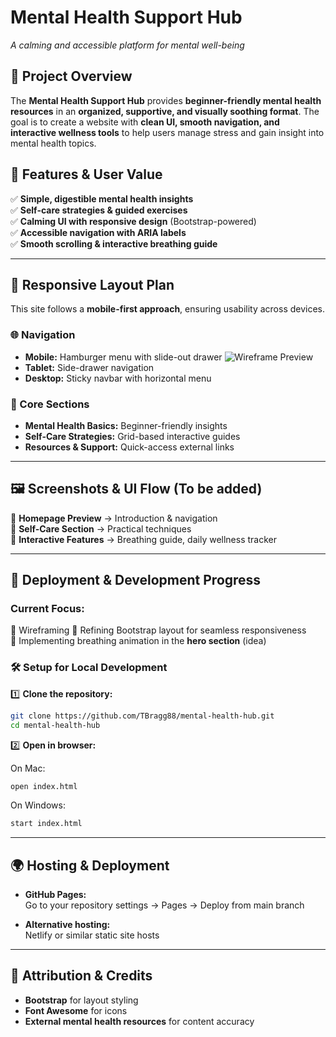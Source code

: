 # Mental Health Support Hub

_A calming and accessible platform for mental well-being_

## 📝 Project Overview

The **Mental Health Support Hub** provides **beginner-friendly mental health resources** in an **organized, supportive, and visually soothing format**. The goal is to create a website with **clean UI, smooth navigation, and interactive wellness tools** to help users manage stress and gain insight into mental health topics.

## 🌟 Features & User Value

✅ **Simple, digestible mental health insights**  
✅ **Self-care strategies & guided exercises**  
✅ **Calming UI with responsive design** (Bootstrap-powered)  
✅ **Accessible navigation with ARIA labels**  
✅ **Smooth scrolling & interactive breathing guide**

---

## 📐 Responsive Layout Plan

This site follows a **mobile-first approach**, ensuring usability across devices.

### 🌐 Navigation

-   **Mobile:** Hamburger menu with slide-out drawer
    ![Wireframe Preview](https://raw.githubusercontent.com/tbragg88/mental-health-hub/main/Wireframes/MHMWF1.png)
-   **Tablet:** Side-drawer navigation
-   **Desktop:** Sticky navbar with horizontal menu

### 📄 Core Sections

-   **Mental Health Basics:** Beginner-friendly insights
-   **Self-Care Strategies:** Grid-based interactive guides
-   **Resources & Support:** Quick-access external links

---

## 🖼️ Screenshots & UI Flow (To be added)

📌 **Homepage Preview** → Introduction & navigation  
📌 **Self-Care Section** → Practical techniques  
📌 **Interactive Features** → Breathing guide, daily wellness tracker

---

## 🚀 Deployment & Development Progress

### **Current Focus:**

🔹 Wireframing
🔹 Refining Bootstrap layout for seamless responsiveness  
🔹 Implementing breathing animation in the **hero section** (idea)

### 🛠️ Setup for Local Development

1️⃣ **Clone the repository:**

```bash
git clone https://github.com/TBragg88/mental-health-hub.git
cd mental-health-hub
```

2️⃣ **Open in browser:**

On Mac:

```bash
open index.html
```

On Windows:

```bash
start index.html
```

---

## 🌍 Hosting & Deployment

-   **GitHub Pages:**  
    Go to your repository settings → Pages → Deploy from main branch

-   **Alternative hosting:**  
    Netlify or similar static site hosts

---

## 📜 Attribution & Credits

-   **Bootstrap** for layout styling
-   **Font Awesome** for icons
-   **External mental health resources** for content accuracy
